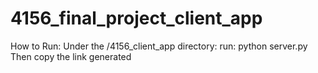 # 4156_final_project_client_app

How to Run:
Under the /4156_client_app directory:
run: python server.py
Then copy the link generated
